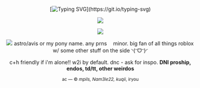 <div align="center">        

[![Typing SVG](https://readme-typing-svg.demolab.com?font=Fira+Code&duration=2000&pause=100&color=4C4765&center=true&multiline=true&repeat=false&width=750&height=100&lines=Welcome+to+my+shop!;Just+know+that+everything's+a+bit+pricey+around+here%2C;so%2C+if+you+touch+something+and+you+break+it%2C+you're+buying+it.)](https://git.io/typing-svg)

<div align="center">
  
![](https://komarev.com/ghpvc/?username=astrobarrage&color=4c4765&label=customers+✦+)   

![](https://i.postimg.cc/QMW2FLgq/77noli-banner.gif)

<a href="https://files.catbox.moe/jz7s04.png" id=""><img align="left" src="https://i.postimg.cc/FRb3sRYX/104412948-x-S5-Y1-ARre-Z87-PRW-1.png" class="fr-fil fr-dii"></a> 
astro/avis or my pony name. any prns ㅤminor. big fan of all things roblox w/ some other stuff on the side ◝(ᵔᗜᵔ)◜

<p></p>


<p></p>

c+h friendly if i'm alone!! w2i by default. dnc - ask for inspo. **DNI proship, endos, td/tt, other weirdos**

<sub>ac — © _mpils, Nam3le22, kuqii_, iryou</sub>
